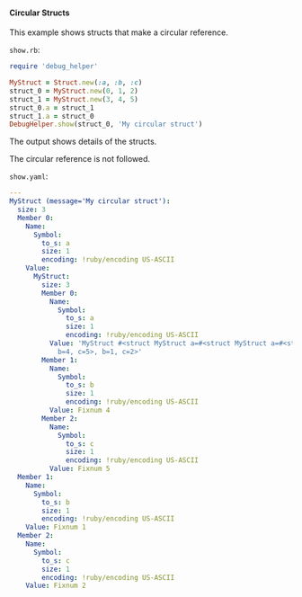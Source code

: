 #### Circular Structs

This example shows structs that make a circular reference.

```show.rb```:
```ruby
require 'debug_helper'

MyStruct = Struct.new(:a, :b, :c)
struct_0 = MyStruct.new(0, 1, 2)
struct_1 = MyStruct.new(3, 4, 5)
struct_0.a = struct_1
struct_1.a = struct_0
DebugHelper.show(struct_0, 'My circular struct')
```

The output shows details of the structs.

The circular reference is not followed.

```show.yaml```:
```yaml
---
MyStruct (message='My circular struct'):
  size: 3
  Member 0:
    Name:
      Symbol:
        to_s: a
        size: 1
        encoding: !ruby/encoding US-ASCII
    Value:
      MyStruct:
        size: 3
        Member 0:
          Name:
            Symbol:
              to_s: a
              size: 1
              encoding: !ruby/encoding US-ASCII
          Value: 'MyStruct #<struct MyStruct a=#<struct MyStruct a=#<struct MyStruct:...>,
            b=4, c=5>, b=1, c=2>'
        Member 1:
          Name:
            Symbol:
              to_s: b
              size: 1
              encoding: !ruby/encoding US-ASCII
          Value: Fixnum 4
        Member 2:
          Name:
            Symbol:
              to_s: c
              size: 1
              encoding: !ruby/encoding US-ASCII
          Value: Fixnum 5
  Member 1:
    Name:
      Symbol:
        to_s: b
        size: 1
        encoding: !ruby/encoding US-ASCII
    Value: Fixnum 1
  Member 2:
    Name:
      Symbol:
        to_s: c
        size: 1
        encoding: !ruby/encoding US-ASCII
    Value: Fixnum 2
```
